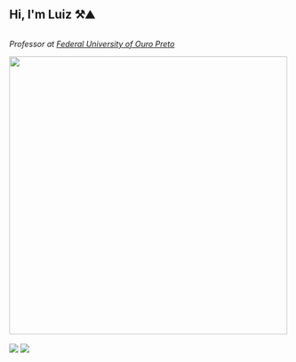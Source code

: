 <h2>Hi, I'm Luiz ⚒️⛰️</h2>
<div class="row">
  <div class="column">
  <p><em>Professor at <a href="http://www.ufop.br"> Federal University of Ouro Preto</a>
  <div class="column"><img src="https://i.imgur.com/QQWsZLn.gif" width="500">
  </div>
</div>

<br>
<div>
  <a href="https://www.linkedin.com/in/dutraluiz/" target="_blank"><img src="https://img.shields.io/badge/-LinkedIn-%230077B5?style=for-the-badge&logo=linkedin&logoColor=white" target="_blank"></a>
  <a href = "https://www.researchgate.net/profile/Luiz-Dutra-2"><img src="https://img.shields.io/badge/ResearchGate-00CCBB?style=for-the-badge&logo=ResearchGate&logoColor=white" target="_blank"></a>
</div>

